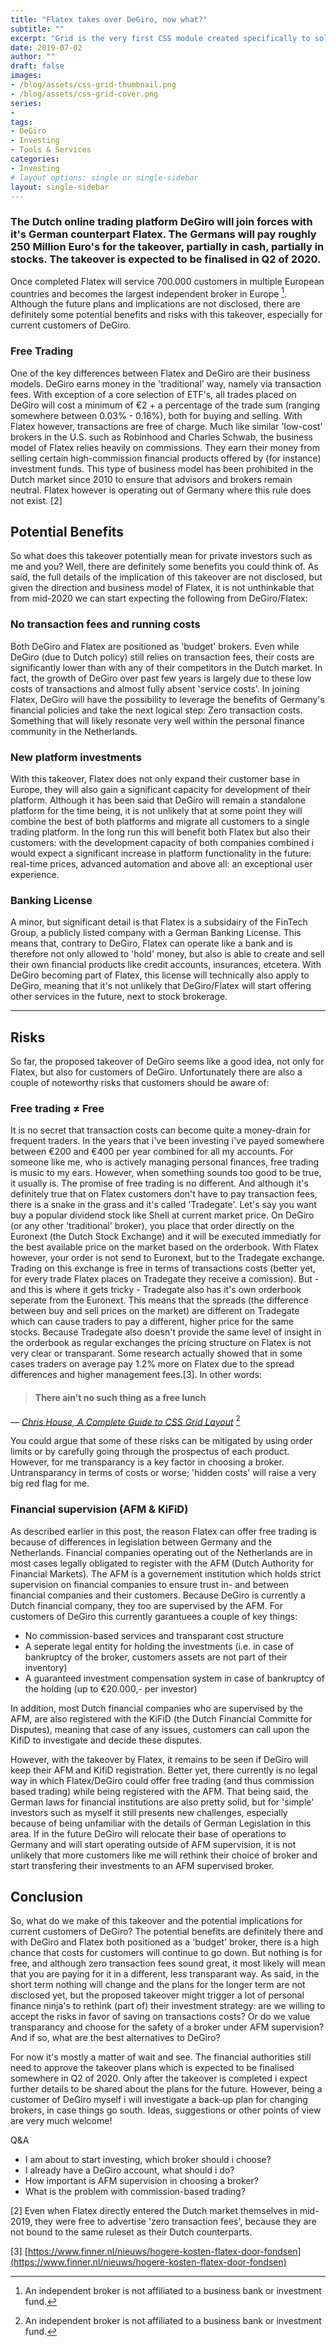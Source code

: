 ```yaml
---
title: "Flatex takes over DeGiro, now what?"
subtitle: ""
excerpt: "Grid is the very first CSS module created specifically to solve the layout problems we’ve all been hacking our way around for as long as we’ve been making websites."
date: 2019-07-02
author: ""
draft: false
images:
- /blog/assets/css-grid-thumbnail.png
- /blog/assets/css-grid-cover.png
series:
- 
tags:
- DeGiro
- Investing
- Tools & Services
categories:
- Investing
# layout options: single or single-sidebar
layout: single-sidebar
---
```

### The Dutch online trading platform DeGiro will join forces with it's German counterpart Flatex. The Germans will pay roughly 250 Million Euro's for the takeover, partially in cash, partially in stocks. The takeover is expected to be finalised in Q2 of 2020.

Once completed Flatex will service 700.000 customers in multiple European countries and becomes the largest independent broker in Europe [^1]. Although the future plans and implications are not disclosed, there are definitely some potential benefits and risks with this takeover, especially for current customers of DeGiro. 

### Free Trading

One of the key differences between Flatex and DeGiro are their business models. DeGiro earns money in the 'traditional' way, namely via transaction fees. With exception of a core selection of ETF's, all trades placed on DeGiro will cost a minimum of €2 + a percentage of the trade sum (ranging somewhere between 0.03% - 0.16%), both for buying and selling. With Flatex however, transactions are free of charge. Much like similar 'low-cost' brokers in the U.S. such as Robinhood and Charles Schwab, the business model of Flatex relies heavily on commissions. They earn their money from selling certain high-commission financial products offered by (for instance) investment funds. This type of business model has been prohibited in the Dutch market since 2010 to ensure that advisors and brokers remain neutral. Flatex however is operating out of Germany where this rule does not exist. [2]

## Potential Benefits

So what does this takeover potentially mean for private investors such as me and you? Well, there are definitely some benefits you could think of. As said, the full details of the implication of this takeover are not disclosed, but given the direction and business model of Flatex, it is not unthinkable that from mid-2020 we can start expecting the following from DeGiro/Flatex:

### No transaction fees and running costs

Both DeGiro and Flatex are positioned as 'budget' brokers. Even while DeGiro (due to Dutch policy) still relies on transaction fees, their costs are significantly lower than with any of their competitors in the Dutch market. In fact, the growth of DeGiro over past few years is largely due to these low costs of transactions and almost fully absent 'service costs'. In joining Flatex, DeGiro will have the possibility to leverage the benefits of Germany's financial policies and take the next logical step: Zero transaction costs. Something that will likely resonate very well within the personal finance community in the Netherlands.

### New platform investments

With this takeover, Flatex does not only expand their customer base in Europe, they will also gain a significant capacity for development of their platform. Although it has been said that DeGiro will remain a standalone platform for the time being, it is not unlikely that at some point they will combine the best of both platforms and migrate all customers to a single trading platform. In the long run this will benefit both Flatex but also their customers: with the development capacity of both companies combined i would expect a significant increase in platform functionality in the future: real-time prices, advanced automation and above all: an exceptional user experience.

### Banking License

A minor, but significant detail is that Flatex is a subsidairy of the FinTech Group, a publicly listed company with a German Banking License. This means that, contrary to DeGiro, Flatex can operate like a bank and is therefore not only allowed to 'hold' money, but also is able to create and sell their own financial products like credit accounts, insurances, etcetera. With DeGiro becoming part of Flatex, this license will technically also apply to DeGiro, meaning that it's not unlikely that DeGiro/Flatex will start offering other services in the future, next to stock brokerage.

---

## Risks

So far, the proposed takeover of DeGiro seems like a good idea, not only for Flatex, but also for customers of DeGiro. Unfortunately there are also a couple of noteworthy risks that customers should be aware of:

### Free trading ≠ Free

It is no secret that transaction costs can become quite a money-drain for frequent traders. In the years that i've been investing i've payed somewhere between €200 and €400 per year combined for all my accounts. For someone like me, who is actively managing personal finances, free trading is music to my ears. However, when something sounds too good to be true, it usually is. The promise of free trading is no different. And although it's definitely true that on Flatex customers don't have to pay transaction fees, there is a snake in the grass and it's called 'Tradegate'. Let's say you want buy a popular dividend stock like Shell at current market price. On DeGiro (or any other 'traditional' broker), you place that order directly on the Euronext (the Dutch Stock Exchange) and it will be executed immediatly for the best available price on the market based on the orderbook. With Flatex however, your order is not send to Euronext, but to the Tradegate exchange. Trading on this exchange is free in terms of transactions costs (better yet, for every trade Flatex places on Tradegate they receive a comission). But - and this is where it gets tricky - Tradegate also has it's own orderbook seperate from the Euronext. This means that the spreads (the difference between buy and sell prices on the market) are different on Tradegate which can cause traders to pay a different, higher price for the same stocks. Because Tradegate also doesn't provide the same level of insight in the orderbook as regular exchanges the pricing structure on Flatex is not very clear or transparant. Some research actually showed that in some cases traders on average pay 1.2% more on Flatex due to the spread differences and higher management fees.[3]. In other words:

> #### There ain't no such thing as a free lunch
*— [Chris House, A Complete Guide to CSS Grid Layout](http://chris.house/blog/a-complete-guide-css-grid-layout/)* [^1]

You could argue that some of these risks can be mitigated by using order limits or by carefully going through the prospectus of each product. However, for me transparancy is a key factor in choosing a broker. Untransparancy in terms of costs or worse; 'hidden costs' will raise a very big red flag for me. 

### Financial supervision (AFM & KiFiD)

As described earlier in this post, the reason Flatex can offer free trading is because of differences in legislation between Germany and the Netherlands. Financial companies operating out of the Netherlands are in most cases legally obligated to register with the AFM (Dutch Authority for Financial Markets). The AFM is a governement institution which holds strict supervision on financial companies to ensure trust in- and between financial companies and their customers. Because DeGiro is currently a Dutch financial company, they too are supervised by the AFM. For customers of DeGiro this currently garantuees a couple of key things:

- No commission-based services and transparant cost structure
- A seperate legal entity for holding the investments (i.e. in case of bankruptcy of the broker, customers assets are not part of their inventory)
- A guaranteed investment compensation system in case of bankruptcy of the holding (up to €20.000,- per investor)

In addition, most Dutch financial companies who are supervised by the AFM, are also registered with the KiFiD (the Dutch Financial Committe for Disputes), meaning that case of any issues, customers can call upon the KifiD to investigate and decide these disputes. 

However, with the takeover by Flatex, it remains to be seen if DeGiro will keep their AFM and KifiD registration. Better yet, there currently is no legal way in which Flatex/DeGiro could offer free trading (and thus commission based trading) while being registered with the AFM. That being said, the German laws for financial institutions are also pretty solid, but for 'simple' investors such as myself it still presents new challenges, especially because of being unfamiliar with the details of German Legislation in this area. If in the future DeGiro will relocate their base of operations to Germany and will start operating outside of AFM supervision, it is not unlikely that more customers like me will rethink their choice of broker and start transfering their investments to an AFM supervised broker. 

## Conclusion

So, what do we make of this takeover and the potential implications for current customers of DeGiro? The potential benefits are definitely there and with DeGiro and Flatex both positioned as a 'budget' broker, there is a high chance that costs for customers will continue to go down. But nothing is for free, and although zero transaction fees sound great, it most likely will mean that you are paying for it in a different, less transparant way. As said, in the short term nothing will change and the plans for the longer term are not disclosed yet, but the proposed takeover might trigger a lot of personal finance ninja's to rethink (part of) their investment strategy: are we willing to accept the risks in favor of saving on transactions costs? Or do we value transparancy and choose for the safety of a broker under AFM supervision? And if so, what are the best alternatives to DeGiro? 

For now it's mostly a matter of wait and see. The financial authorities still need to approve the takeover plans which is expected to be finalised somewhere in Q2 of 2020. Only after the takeover is completed i expect further details to be shared about the plans for the future. However, being a customer of DeGiro myself i will investigate a back-up plan for changing brokers, in case things go south. Ideas, suggestions or other points of view are very much welcome!

Q&A

- I am about to start investing, which broker should i choose?
- I already have a DeGiro account, what should i do?
- How important is AFM supervision in choosing a broker?
- What is the problem with commission-based trading?

[^1]: An independent broker is not affiliated to a business bank or investment fund.

[2] Even when Flatex directly entered the Dutch market themselves in mid-2019, they were free to advertise 'zero transaction fees', because they are not bound to the same ruleset as their Dutch counterparts. 

[3] [https://www.finner.nl/nieuws/hogere-kosten-flatex-door-fondsen](https://www.finner.nl/nieuws/hogere-kosten-flatex-door-fondsen)
